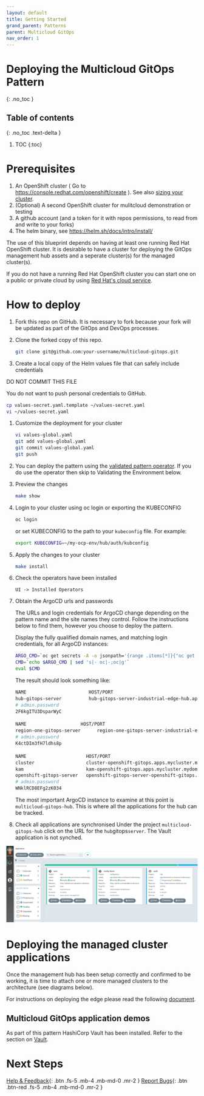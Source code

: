 ```yaml
---
layout: default
title: Getting Started
grand_parent: Patterns
parent: Multicloud GitOps
nav_order: 1
---
```


# Deploying the Multicloud GitOps Pattern  
{: .no_toc }

## Table of contents
{: .no_toc .text-delta }

1. TOC
{:toc}

# Prerequisites

1. An OpenShift cluster ( Go to https://console.redhat.com/openshift/create ). See also [sizing your cluster](../cluster-sizing).
1. (Optional) A second OpenShift cluster for mulitcloud demonstration or testing
1. A github account (and a token for it with repos permissions, to read from and write to your forks)
1. The helm binary, see https://helm.sh/docs/intro/install/

The use of this blueprint depends on having at least one running Red Hat
OpenShift cluster. It is desirable to have a cluster for deploying the GitOps 
management hub assets and a seperate cluster(s) for the managed cluster(s).

If you do not have a running Red Hat OpenShift cluster you can start one on a
public or private cloud by using [Red Hat's cloud
service](https://console.redhat.com/openshift/create).

# How to deploy

1. Fork this repo on GitHub. It is necessary to fork because your fork will be updated as part of the GitOps and DevOps processes.

1. Clone the forked copy of this repo.

   ```sh
   git clone git@github.com:your-username/multicloud-gitops.git
   ```

1. Create a local copy of the Helm values file that can safely include credentials

  DO NOT COMMIT THIS FILE

  You do not want to push personal credentials to GitHub.
   ```sh
   cp values-secret.yaml.template ~/values-secret.yaml
   vi ~/values-secret.yaml
   ```

1. Customize the deployment for your cluster

   ```sh
   vi values-global.yaml
   git add values-global.yaml
   git commit values-global.yaml
   git push
   ```
1. You can deploy the pattern using the [validated pattern operator](https://hybrid-cloud-patterns.io/patterns/#patterns-quickstart). If you do use the operator then skip to Validating the Environment below.

1. Preview the changes
   ```sh
   make show
   ```

1. Login to your cluster using oc login or exporting the KUBECONFIG

   ```sh
   oc login
   ```

   or set KUBECONFIG to the path to your `kubeconfig` file. For example:

   ```sh
   export KUBECONFIG=~/my-ocp-env/hub/auth/kubconfig
   ```

1. Apply the changes to your cluster

   ```sh
   make install
   ```

1. Check the operators have been installed

   ```
   UI -> Installed Operators
   ```

1. Obtain the ArgoCD urls and passwords

   The URLs and login credentials for ArgoCD change depending on the pattern
   name and the site names they control.  Follow the instructions below to find
   them, however you choose to deploy the pattern.

   Display the fully qualified domain names, and matching login credentials, for
   all ArgoCD instances:

   ```sh
   ARGO_CMD=`oc get secrets -A -o jsonpath='{range .items[*]}{"oc get -n "}{.metadata.namespace}{" routes; oc -n "}{.metadata.namespace}{" extract secrets/"}{.metadata.name}{" --to=-\\n"}{end}' | grep gitops-cluster`
   CMD=`echo $ARGO_CMD | sed 's|- oc|-;oc|g'`
   eval $CMD

   ```

   The result should look something like:

   ```sh
   NAME                       HOST/PORT                                                                                         PATH      SERVICES                   PORT    TERMINATION            WILDCARD
   hub-gitops-server          hub-gitops-server-industrial-edge-hub.apps.mycluster.mydomain.com          hub-gitops-server   https   passthrough/Redirect   None
   # admin.password
   2F6kgITU3DsparWyC

   NAME                    HOST/PORT                                                                                   PATH   SERVICES                PORT    TERMINATION            WILDCARD
   region-one-gitops-server      region-one-gitops-server-industrial-edge-region-one.apps.mycluster.mydomain.com          region-one-gitops-server   https   passthrough/Redirect   None
   # admin.password
   K4ctDIm3fH7ldhs8p

   NAME                      HOST/PORT                                                                              PATH   SERVICES                  PORT    TERMINATION            WILDCARD
   cluster                   cluster-openshift-gitops.apps.mycluster.mydomain.com                          cluster                   8080    reencrypt/Allow        None
   kam                       kam-openshift-gitops.apps.mycluster.mydomain.com                              kam                       8443    passthrough/None       None
   openshift-gitops-server   openshift-gitops-server-openshift-gitops.apps.mycluster.mydomain.com          openshift-gitops-server   https   passthrough/Redirect   None
   # admin.password
   WNklRCD8EFg2zK034
   ```

   The most important ArgoCD instance to examine at this point is `multicloud-gitops-hub`. This is where all the applications for the hub can be tracked.


1. Check all applications are synchronised
   Under the project `multicloud-gitops-hub` click on the URL for the `hub`gitops`server`. The Vault application is not synched. 

[![Multicloud GitOps Hub](/images/multicloud-gitops/multicloud-gitops-argocd.png)](/images/multicloud-gitops/multicloud-gitops-argocd.png)   

# Deploying the managed cluster applications
Once the management hub has been setup correctly and confirmed to be working, it is time to attach one or more managed clusters to the architecture (see diagrams below).

For instructions on deploying the edge please read the following [document](https://hybrid-cloud-patterns.io/multicloud-gitops/managed-cluster/).

## Multicloud GitOps application demos
As part of this pattern HashiCorp Vault has been installed. Refer to the section on [Vault](https://hybrid-cloud-patterns.io/secrets/vault/). 

# Next Steps

[Help & Feedback](https://groups.google.com/g/hybrid-cloud-patterns){: .btn .fs-5 .mb-4 .mb-md-0 .mr-2 }
[Report Bugs](https://github.com/hybrid-cloud-patterns/multicloud-gitops/issues){: .btn .btn-red .fs-5 .mb-4 .mb-md-0 .mr-2 }

